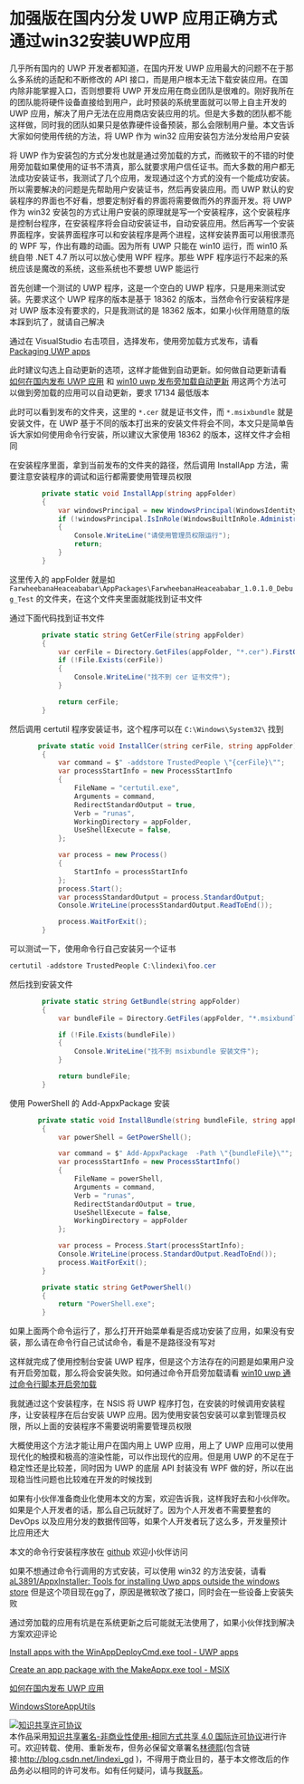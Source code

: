# 加强版在国内分发 UWP 应用正确方式 通过win32安装UWP应用

几乎所有国内的 UWP 开发者都知道，在国内开发 UWP 应用最大的问题不在于那么多系统的适配和不断修改的 API 接口，而是用户根本无法下载安装应用。在国内除非能掌握入口，否则想要将 UWP 开发应用在商业团队是很难的。刚好我所在的团队能将硬件设备直接给到用户，此时预装的系统里面就可以带上自主开发的 UWP 应用，解决了用户无法在应用商店安装应用的坑。但是大多数的团队都不能这样做，同时我的团队如果只是依靠硬件设备预装，那么会限制用户量。本文告诉大家如何使用传统的方法，将 UWP 作为 win32 应用安装包方法分发给用户安装

<!--more-->
<!-- CreateTime:2019/11/25 15:44:03 -->

<!-- csdn -->

将 UWP 作为安装包的方式分发也就是通过旁加载的方式，而微软干的不错的时使用旁加载如果使用的证书不清真，那么就要求用户信任证书。而大多数的用户都无法成功安装证书，我测试了几个应用，发现通过这个方式的没有一个能成功安装。所以需要解决的问题是先帮助用户安装证书，然后再安装应用。而 UWP 默认的安装程序的界面也不好看，想要定制好看的界面将需要做而外的界面开发。将 UWP 作为 win32 安装包的方式让用户安装的原理就是写一个安装程序，这个安装程序是控制台程序，在安装程序将会自动安装证书，自动安装应用。然后再写一个安装界面程序，安装界面程序可以和安装程序是两个进程，这样安装界面可以用很漂亮的 WPF 写，作出有趣的动画。因为所有 UWP 只能在 win10 运行，而 win10 系统自带 .NET 4.7 所以可以放心使用 WPF 程序。那些 WPF 程序运行不起来的系统应该是魔改的系统，这些系统也不要想 UWP 能运行

首先创建一个测试的 UWP 程序，这是一个空白的 UWP 程序，只是用来测试安装。先要求这个 UWP 程序的版本是基于 18362 的版本，当然命令行安装程序是对 UWP 版本没有要求的，只是我测试的是 18362 版本，如果小伙伴用随意的版本踩到坑了，就请自己解决

通过在 VisualStudio 右击项目，选择发布，使用旁加载方式发布，请看 [Packaging UWP apps](https://docs.microsoft.com/en-us/windows/msix/package/packaging-uwp-apps?redirectedfrom=MSDN#sideload-your-app-package) 

此时建议勾选上自动更新的选项，这样才能做到自动更新。如何做自动更新请看 [如何在国内发布 UWP 应用](https://blog.lindexi.com/post/%E5%A6%82%E4%BD%95%E5%9C%A8%E5%9B%BD%E5%86%85%E5%8F%91%E5%B8%83-UWP-%E5%BA%94%E7%94%A8.html) 和 [win10 uwp 发布旁加载自动更新](https://blog.lindexi.com/post/win10-uwp-%E5%8F%91%E5%B8%83%E6%97%81%E5%8A%A0%E8%BD%BD%E8%87%AA%E5%8A%A8%E6%9B%B4%E6%96%B0.html ) 用这两个方法可以做到旁加载的应用可以自动更新，要求 17134 最低版本

此时可以看到发布的文件夹，这里的 `*.cer` 就是证书文件，而 `*.msixbundle` 就是安装文件，在 UWP 基于不同的版本打出来的安装文件将会不同，本文只是简单告诉大家如何使用命令行安装，所以建议大家使用 18362 的版本，这样文件才会相同

在安装程序里面，拿到当前发布的文件夹的路径，然后调用 InstallApp 方法，需要注意安装程序的调试和运行都需要使用管理员权限

```csharp
        private static void InstallApp(string appFolder)
        {
            var windowsPrincipal = new WindowsPrincipal(WindowsIdentity.GetCurrent());
            if (!windowsPrincipal.IsInRole(WindowsBuiltInRole.Administrator))
            {
                Console.WriteLine("请使用管理员权限运行");
                return;
            }
        }
```

这里传入的 appFolder 就是如 `FarwheebanaHeaceababar\AppPackages\FarwheebanaHeaceababar_1.0.1.0_Debug_Test` 的文件夹，在这个文件夹里面就能找到证书文件

通过下面代码找到证书文件

```csharp
        private static string GetCerFile(string appFolder)
        {
            var cerFile = Directory.GetFiles(appFolder, "*.cer").FirstOrDefault();
            if (!File.Exists(cerFile))
            {
                Console.WriteLine("找不到 cer 证书文件");
            }

            return cerFile;
        }
```

然后调用 certutil 程序安装证书，这个程序可以在 `C:\Windows\System32\` 找到

```csharp
       private static void InstallCer(string cerFile, string appFolder)
        {
            var command = $" -addstore TrustedPeople \"{cerFile}\"";
            var processStartInfo = new ProcessStartInfo
            {
                FileName = "certutil.exe",
                Arguments = command,
                RedirectStandardOutput = true,
                Verb = "runas",
                WorkingDirectory = appFolder,
                UseShellExecute = false,
            };

            var process = new Process()
            {
                StartInfo = processStartInfo
            };
            process.Start();
            var processStandardOutput = process.StandardOutput;
            Console.WriteLine(processStandardOutput.ReadToEnd());

            process.WaitForExit();
        }
```

可以测试一下，使用命令行自己安装另一个证书

```csharp
certutil -addstore TrustedPeople C:\lindexi\foo.cer
```

然后找到安装文件

```csharp
        private static string GetBundle(string appFolder)
        {
            var bundleFile = Directory.GetFiles(appFolder, "*.msixbundle").FirstOrDefault();

            if (!File.Exists(bundleFile))
            {
                Console.WriteLine("找不到 msixbundle 安装文件");
            }

            return bundleFile;
        }
```

使用 PowerShell 的 Add-AppxPackage 安装

```csharp
       private static void InstallBundle(string bundleFile, string appFolder)
        {
            var powerShell = GetPowerShell();

            var command = $" Add-AppxPackage  -Path \"{bundleFile}\"";
            var processStartInfo = new ProcessStartInfo()
            {
                FileName = powerShell,
                Arguments = command,
                Verb = "runas",
                RedirectStandardOutput = true,
                UseShellExecute = false,
                WorkingDirectory = appFolder
            };

            var process = Process.Start(processStartInfo);
            Console.WriteLine(process.StandardOutput.ReadToEnd());
            process.WaitForExit();
        }

        private static string GetPowerShell()
        {
            return "PowerShell.exe";
        }
```

如果上面两个命令运行了，那么打开开始菜单看是否成功安装了应用，如果没有安装，那么请在命令行自己试试命令，看是不是路径没有写对

这样就完成了使用控制台安装 UWP 程序，但是这个方法存在的问题是如果用户没有开启旁加载，那么将会安装失败。如何通过命令开启旁加载请看 [win10 uwp 通过命令行脚本开启旁加载](https://blog.lindexi.com/post/win10-uwp-%E9%80%9A%E8%BF%87%E5%91%BD%E4%BB%A4%E8%A1%8C%E8%84%9A%E6%9C%AC%E5%BC%80%E5%90%AF%E6%97%81%E5%8A%A0%E8%BD%BD.html )

我就通过这个安装程序，在 NSIS 将 UWP 程序打包，在安装的时候调用安装程序，让安装程序在后台安装 UWP 应用。因为使用安装包安装可以拿到管理员权限，所以上面的安装程序不需要说明需要管理员权限

大概使用这个方法才能让用户在国内用上 UWP 应用，用上了 UWP 应用可以使用现代化的触摸和极高的渲染性能，可以作出现代的应用。但是用 UWP 的不足在于稳定性还是比较差，同时因为 UWP 的底层 API 封装没有 WPF 做的好，所以在出现稳当性问题也比较难在开发的时候找到

如果有小伙伴准备商业化使用本文的方案，欢迎告诉我，这样我好去和小伙伴吹。如果是个人开发者的话，那么自己玩就好了。因为个人开发者不需要整套的 DevOps 以及应用分发的数据传回等，如果个人开发者玩了这么多，开发量预计比应用还大

本文的命令行安装程序放在 [github](https://github.com/lindexi/lindexi_gd/tree/52d635598e2342fa74a6aaebb73ff40df0a7ad50/FarwheebanaHeaceababar) 欢迎小伙伴访问

如果不想通过命令行调用的方式安装，可以使用 win32 的方法安装，请看 [aL3891/AppxInstaller: Tools for installing Uwp apps outside the windows store](https://github.com/aL3891/AppxInstaller) 但是这个项目现在gg了，原因是微软改了接口，同时会在一些设备上安装失败

通过旁加载的应用有坑是在系统更新之后可能就无法使用了，如果小伙伴找到解决方案欢迎评论

[Install apps with the WinAppDeployCmd.exe tool - UWP apps](https://docs.microsoft.com/en-us/windows/uwp/packaging/install-universal-windows-apps-with-the-winappdeploycmd-tool)

[Create an app package with the MakeAppx.exe tool - MSIX](https://docs.microsoft.com/en-us/windows/msix/package/create-app-package-with-makeappx-tool)

[如何在国内发布 UWP 应用](https://blog.lindexi.com/post/%E5%A6%82%E4%BD%95%E5%9C%A8%E5%9B%BD%E5%86%85%E5%8F%91%E5%B8%83-UWP-%E5%BA%94%E7%94%A8.html)

[WindowsStoreAppUtils](https://github.com/apache/cordova-windows/blob/master/template/cordova/lib/WindowsStoreAppUtils.ps1)

<a rel="license" href="http://creativecommons.org/licenses/by-nc-sa/4.0/"><img alt="知识共享许可协议" style="border-width:0" src="https://i.creativecommons.org/l/by-nc-sa/4.0/88x31.png" /></a><br />本作品采用<a rel="license" href="http://creativecommons.org/licenses/by-nc-sa/4.0/">知识共享署名-非商业性使用-相同方式共享 4.0 国际许可协议</a>进行许可。欢迎转载、使用、重新发布，但务必保留文章署名[林德熙](http://blog.csdn.net/lindexi_gd)(包含链接:http://blog.csdn.net/lindexi_gd )，不得用于商业目的，基于本文修改后的作品务必以相同的许可发布。如有任何疑问，请与我[联系](mailto:lindexi_gd@163.com)。
